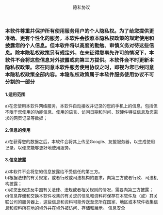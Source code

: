 <header>
  隐私协议
</header>
 
<h3>本软件尊重并保护所有使用服务用户的个人隐私权。为了给您提供更准确、更有个性化的服务，本软件会按照本隐私权政策的规定使用和披露您的个人信息。但本软件将以高度的勤勉、审慎义务对待这些信息。除本隐私权政策另有规定外，在未征得您事先许可的情况下，本软件不会将这些信息对外披露或向第三方提供。本软件会不时更新本隐私权政策。您在同意本软件服务使用协议之时，即视为您已经同意本隐私权政策全部内容。本隐私权政策属于本软件服务使用协议不可分割的一部分</h3>
<h4>1.适用范围</h4>
a)在您使用本软件网络服务，本软件自动接收并记录的您的手机上的信息，包括但不限于您使用的功能信息、使用的语言、访问日期和时间、软硬件特征信息及您需求的网页记录等数据；

<h4>2.信息的使用</h4>
a)在获得您的数据之后，本软件会将其上传至Google、友盟服务器，以生成使用记录，以便您能够更好地使用服务。
<h4>3.信息披露</h4>
a)本软件不会将您的信息披露给不受信任的第三方。<br>
b)根据法律的有关规定，或者行政或司法机构的要求，向第三方或者行政、司法机构披露；<br>
c)如您出现违反中国有关法律、法规或者相关规则的情况，需要向第三方披露；<br/>
d)信息存储和交换本软件收集的有关您的信息和资料将保存在本软件及（或）其关联公司的服务器上，这些信息和资料可能传送至您所在国家、地区或本软件收集信息和资料所在地的境外并在境外被访问、存储和展示。
信息安全<br>



